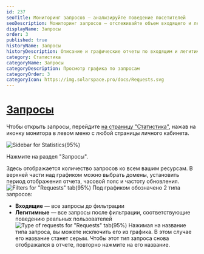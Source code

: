 ```yaml
---
id: 237
seoTitle: Мониторинг запросов — анализируйте поведение посетителей
seoDescription: Мониторинг запросов — отслеживайте объем входящего и легитимного трафика. Отслеживайте количество запросов к вашему сайту. Узнайте, сколько из них приходят на ваш сайт от реальных пользователей
displayName: Запросы
order: 3
published: true
historyName: Запросы
historyDescription: Описание и графические отчеты по входящим и легитимным запросам, отправленным к защищаемым ресурсам
category: Статистика
categoryName: Запросы
categoryDescription: Просмотр графика по запросам
categoryOrder: 3
categoryIcon: https://img.solarspace.pro/docs/Requests.svg
---
```


# [Запросы](requests)

Чтобы открыть запросы, перейдите [на страницу "Статистика"]([235]), нажав на иконку монитора в левом меню с любой страницы личного кабинета.

![Sidebar for Statistics(95%)](https://img.solarspace.pro/docs/on-prem/Resources/statistics-full.png "Боковое меню раздела 'Статистика'")

Нажмите на раздел "Запросы".

Здесь отображается количество запросов ко всем вашим ресурсам. В верхней части над графиком можно выбрать домены, установить период отображения отчета, часовой пояс и частоту обновления.
![Filters for "Requests" tab(95%)](https://img.solarspace.pro/docs/on-prem/Resources/statistics-requests.png "Фильтры для вкладки 'Запросы'")
Под графиком обозначено 2 типа запросов:
- **Входящие** — все запросы до фильтрации
- **Легитимные** — все запросы после фильтрации, соответствующие поведению реальных пользователей
![Type of requests for "Requests" tab(95%)](https://img.solarspace.pro/docs/on-prem/Resources/statistics-requests-2.png "Типы запросов для вкладки 'Запросы'")
Нажимая на название типа запроса, вы можете исключить его из графика. В этом случае его название станет серым. Чтобы этот тип запроса снова отображался в отчете, повторно нажмите на его название.